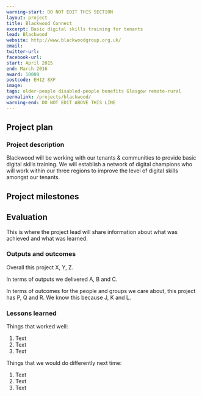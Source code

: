 ```yaml
---
warning-start: DO NOT EDIT THIS SECTION
layout: project
title: Blackwood Connect
excerpt: Basic digital skills training for tenants
lead: Blackwood
website: http://www.blackwoodgroup.org.uk/
email: 
twitter-url: 
facebook-url: 
start: April 2015
end: March 2016
award: 10000
postcode: EH12 8XF
image:
tags: older-people disabled-people benefits Glasgow remote-rural 
permalink: /projects/blackwood/
warning-end: DO NOT EDIT ABOVE THIS LINE
---
```


## Project plan

### Project description

Blackwood will be working with our tenants & communities to provide basic digital skills training. We will establish a network of digital champions who will work within our three regions to improve the level of digital skills amongst our tenants.


## Project milestones



## Evaluation

This is where the project lead will share information about what was achieved and what was learned.

### Outputs and outcomes

Overall this project X, Y, Z.

In terms of outputs we delivered A, B and C.

In terms of outcomes for the people and groups we care about, this project has P, Q and R. We know this because J, K and L.

### Lessons learned

Things that worked well:

1. Text
2. Text
3. Text

Things that we would do differently next time:

1. Text
2. Text
3. Text
